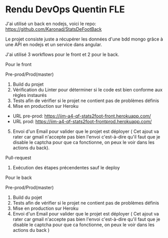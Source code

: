 # Rendu DevOps Quentin FLE

J'ai utilisé un back en nodejs, voici le repo: https://github.com/Karonad/StatsDeFootBack

Le projet consiste juste a récupérer les données d'une bdd mongo grâce à une API en nodejs et un service dans angular.

J'ai utilisé 3 workflows pour le front et 2 pour le back.

Pour le front

Pre-prod/Prod(master)
1. Build du projet
2. Vérification du Linter pour déterminer si le code est bien conforme aux règles instaurés
3. Tests afin de vérifier si le projet ne contient pas de problèmes définis
4. Mise en production sur Heroku 
* URL pre-prod: https://iim-a4-qf-stats2foot-front.herokuapp.com/
* URL prod: https://iim-a4-qf-stats2foot-frontprod.herokuapp.com/
5. Envoi d'un Email pour valider que le projet est déployer ( Cet ajout va rater car gmail n'accepte pas bien l'envoi c'est-à-dire qu'il faut que je disable le captcha pour que ca fonctionne, on peux le voir dans les actions du back).


Pull-request
1. Exécution des étapes précendentes sauf le deploy



Pour le back

Pre-prod/Prod(master)
1. Build du pojet
2. Tests afin de vérifier si le projet ne contient pas de problèmes définis
3. Mise en production sur Heroku
4. Envoi d'un Email pour valider que le projet est déployer ( Cet ajout va rater car gmail n'accepte pas bien l'envoi c'est-à-dire qu'il faut que je disable le captcha pour que ca fonctionne, on peux le voir dans les actions du back )

      

